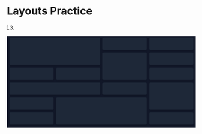 # Layouts Practice

13.

![Layout 13](src/img/layout-13.png)

<div
      id="app"
      class="w-full h-screen bg-gray-900 p-5 grid grid-cols-4 grid-rows-6 gap-5"
    >
      <div class="bg-gray-800 shadow-lg rounded-lg col-span-2 row-span-2"></div>
      <div class="bg-gray-800 shadow-lg rounded-lg"></div>
      <div class="bg-gray-800 shadow-lg rounded-lg"></div>
      <div class="bg-gray-800 shadow-lg rounded-lg row-span-2"></div>
      <div class="bg-gray-800 shadow-lg rounded-lg"></div>
      <div class="bg-gray-800 shadow-lg rounded-lg"></div>
      <div class="bg-gray-800 shadow-lg rounded-lg"></div>
      <div class="bg-gray-800 shadow-lg rounded-lg"></div>
      <div class="bg-gray-800 shadow-lg rounded-lg col-span-2"></div>
      <div class="bg-gray-800 shadow-lg rounded-lg"></div>
      <div class="bg-gray-800 shadow-lg rounded-lg row-span-2"></div>
      <div class="bg-gray-800 shadow-lg rounded-lg"></div>
      <div class="bg-gray-800 shadow-lg rounded-lg col-span-2 row-span-2"></div>
      <div class="bg-gray-800 shadow-lg rounded-lg"></div>
      <div class="bg-gray-800 shadow-lg rounded-lg"></div>
      <div class="bg-gray-800 shadow-lg rounded-lg"></div>
      <div class="bg-gray-800 shadow-lg rounded-lg"></div>
      <div class="bg-gray-800 shadow-lg rounded-lg"></div>
      <div class="bg-gray-800 shadow-lg rounded-lg"></div>
      <div class="bg-gray-800 shadow-lg rounded-lg"></div>
      <div class="bg-gray-800 shadow-lg rounded-lg"></div>
      <div class="bg-gray-800 shadow-lg rounded-lg"></div>
      <div class="bg-gray-800 shadow-lg rounded-lg"></div>
      <div class="bg-gray-800 shadow-lg rounded-lg"></div>
    </div>
